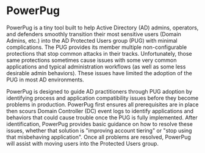 # PowerPug
PowerPug is a tiny tool built to help Active Directory (AD) admins, operators, and defenders smoothly transition their most sensitive users (Domain Admins, etc.) into the AD Protected Users group (PUG) with minimal complications. The PUG provides its member multiple non-configurable protections that stop common attacks in their tracks. Unfortunately, those same protections sometimes cause issues with some very common applications and typical administration workflows (as well as some less desirable admin behaviors). These issues have limited the adoption of the PUG in most AD environments.

PowerPug is designed to guide AD practitioners through PUG adoption by identifying process and application compatibility issues before they become problems in production. PowerPug first ensures all prerequisites are in place then scours Domain Controller (DC) event logs to identify applications and behaviors that could cause trouble once the PUG is fully implemented. After identification, PowerPug provides basic guidance on how to resolve these issues, whether that solution is "improving account tiering" or "stop using that misbehaving application". Once all problems are resolved, PowerPug will assist with moving users into the Protected Users group.
